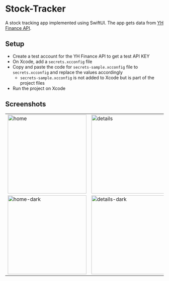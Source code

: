 # Stock-Tracker

A stock tracking app implemented using SwiftUI. The app gets data from [YH Finance API](https://rapidapi.com/apidojo/api/yahoo-finance1).

## Setup

- Create a test account for the YH Finance API to get a test API KEY
- On Xcode, add a `secrets.xcconfig` file
- Copy and paste the code for `secrets-sample.xcconfig` file to `secrets.xcconfig` and replace the values accordingly
  - `secrets-sample.xcconfig` is not added to Xcode but is part of the project files
- Run the project on Xcode

## Screenshots

|   |   |   |
|--|--|--|
| <img alt="home" width="250" src="https://github.com/user-attachments/assets/d93b6a7f-00fc-45e4-aba2-f48628d90077" /> | <img alt="details" width="250" src="https://github.com/user-attachments/assets/c60bf7c2-2249-49b5-959f-04017b345b2c" /> | <img alt="search" width="250" src="https://github.com/user-attachments/assets/b398f3dc-89d1-4a34-ba00-f3bce2411d5c" /> |
| <img alt="home-dark" width="250" src="https://github.com/user-attachments/assets/b1956870-8c53-4daf-92c7-e5e97b77f2e7" /> | <img alt="details-dark" width="250" src="https://github.com/user-attachments/assets/63bd623d-d0dc-4181-b8ca-60a37fbeda3e" /> | <img alt="search-dark" width="250" src="https://github.com/user-attachments/assets/28db9701-8c44-40b7-8784-5e227b7f829a" /> |
